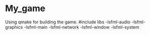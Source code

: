 # My_game
Using qmake for building the game.
#include libs
-lsfml-audio -lsfml-graphics -lsfml-main -lsfml-network -lsfml-window -lsfml-system
